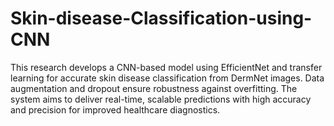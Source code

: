 # Skin-disease-Classification-using-CNN
This research develops a CNN-based model using EfficientNet and transfer learning for accurate skin disease classification from DermNet images. Data augmentation and dropout ensure robustness against overfitting. The system aims to deliver real-time, scalable predictions with high accuracy and precision for improved healthcare diagnostics.
